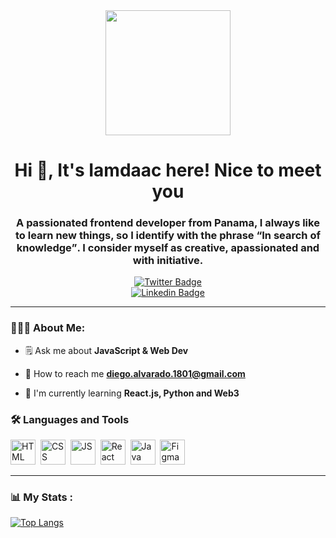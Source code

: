 <div id="header" align="center">
    <img src="https://media.giphy.com/media/Ws6T5PN7wHv3cY8xy8/giphy.gif" width="200"/>
      <h1 align="center"> Hi 👋, It's Iamdaac here! Nice to meet you </h1>
      <h3 align="center"> A passionated frontend developer from Panama, I always like to learn new things, so I identify with the phrase <q>In search of knowledge</q>. I consider myself as creative, apassionated and with initiative.</h3>
    </div>
    
<div id="badges" align="center">
    <a href="https://twitter.com/iamdaac">
        <img src="https://img.shields.io/twitter/follow/iamdaac?logo=Twitter&style=for-the-badge" alt="Twitter Badge">
    </a>
</div>
<div id="badges" align="center">
    <a href="https://www.linkedin.com/in/diego-alvarado-314ba81b2/">
        <img src="https://cdn-icons-png.flaticon.com/512/3938/3938061.png" alt="Linkedin Badge">
    </a>
</div>

---

### 👨🏽‍💻 About Me:

- 🗒️ Ask me about **JavaScript & Web Dev**

- 📧 How to reach me **diego.alvarado.1801@gmail.com**

- 🌱 I'm currently learning **React.js, Python and Web3**

<div align="left">
    <h3>🛠️ Languages and Tools</h3>
    <div>
        <img src="https://cdn-icons-png.flaticon.com/512/732/732212.png" title="HTML5" alt="HTML" width="40" height="40"/>&nbsp;
        <img src="https://cdn-icons-png.flaticon.com/512/732/732190.png" title="CSS3" alt="CSS" width="40" height="40"/>&nbsp;
        <img src="https://cdn-icons-png.flaticon.com/512/5968/5968292.png" title="JavaScript" alt="JS" width="40" height="40"/>&nbsp;
        <img src="https://cdn-icons-png.flaticon.com/512/1126/1126012.png" title="React" alt="React" width="40" height="40"/>&nbsp;
        <img src="https://cdn-icons-png.flaticon.com/512/226/226777.png" title="Java" alt="Java" width="40" height="40"/>&nbsp;
        <img src="https://cdn-icons-png.flaticon.com/512/5968/5968705.png" title="Figma" alt="Figma" width="40" height="40"/>&nbsp;
    </div>
</div>

---

### 📊 My Stats :

[![Top Langs](https://github-readme-stats.vercel.app/api/top-langs/?username=Iamdaac&layout=compact)](https://github.com/anuraghazra/github-readme-stats)

